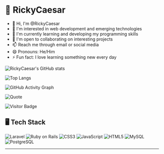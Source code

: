 # 🤖 RickyCaesar
- 👋 Hi, I'm @RickyCaesar
- 👀 I'm interested in web development and emerging technologies
- 🌱 I'm currently learning and developing my programming skills
- 💞️ I'm open to collaborating on interesting projects
- 📫 Reach me through email or social media
- 😄 Pronouns: He/Him
- ⚡ Fun fact: I love learning something new every day

![RickyCaesar's GitHub stats](https://github-readme-stats.vercel.app/api?username=RickyCaesar&show_icons=true&theme=radical)

![Top Langs](https://github-readme-stats.vercel.app/api/top-langs/?username=RickyCaesar&layout=compact&theme=radical)

![GitHub Activity Graph](https://github-readme-activity-graph.cyclic.app/graph?username=RickyCaesar&theme=github-compact)

![Quote](https://quotes-github-readme.vercel.app/api?type=horizontal&theme=radical)

![Visitor Badge](https://komarev.com/ghpvc/?username=RickyCaesar&style=flat-square)

## 🖥️ Tech Stack

![Laravel](https://img.shields.io/badge/Laravel-FF2D20?style=for-the-badge&logo=laravel&logoColor=white)
![Ruby on Rails](https://img.shields.io/badge/Ruby_on_Rails-CC0000?style=for-the-badge&logo=rubyonrails&logoColor=white)
![CSS3](https://img.shields.io/badge/CSS3-1572B6?style=for-the-badge&logo=css3&logoColor=white)
![JavaScript](https://img.shields.io/badge/JavaScript-F7DF1E?style=for-the-badge&logo=javascript&logoColor=black)
![HTML5](https://img.shields.io/badge/HTML5-E34F26?style=for-the-badge&logo=html5&logoColor=white)
![MySQL](https://img.shields.io/badge/MySQL-4479A1?style=for-the-badge&logo=mysql&logoColor=white)
![PostgreSQL](https://img.shields.io/badge/PostgreSQL-4169E1?style=for-the-badge&logo=postgresql&logoColor=white)

---



<!---
RickyCaesar/RickyCaesar adalah repository ✨ spesial ✨ karena `README.md` (file ini) akan muncul di profil GitHub Anda.
Anda dapat mengklik tautan Pratinjau untuk melihat perubahan Anda.
-->
